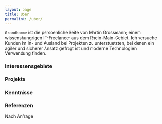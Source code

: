 ```yaml
---
layout: page
title: Uber
permalink: /uber/
---
```


`Grandhomme` ist die persoenliche Seite von Martin Grossmann; einem wissenshungrigen IT-Freelancer aus dem Rhein-Main-Gebiet. Ich versuche Kunden im In- und Ausland bei Projekten zu unterstuetzten, bei denen ein agiler und sicherer Ansatz gefragt ist und moderne Technologien Verwendung finden.

### Interessensgebiete

### Projekte

### Kenntnisse 

### Referenzen

Nach Anfrage




